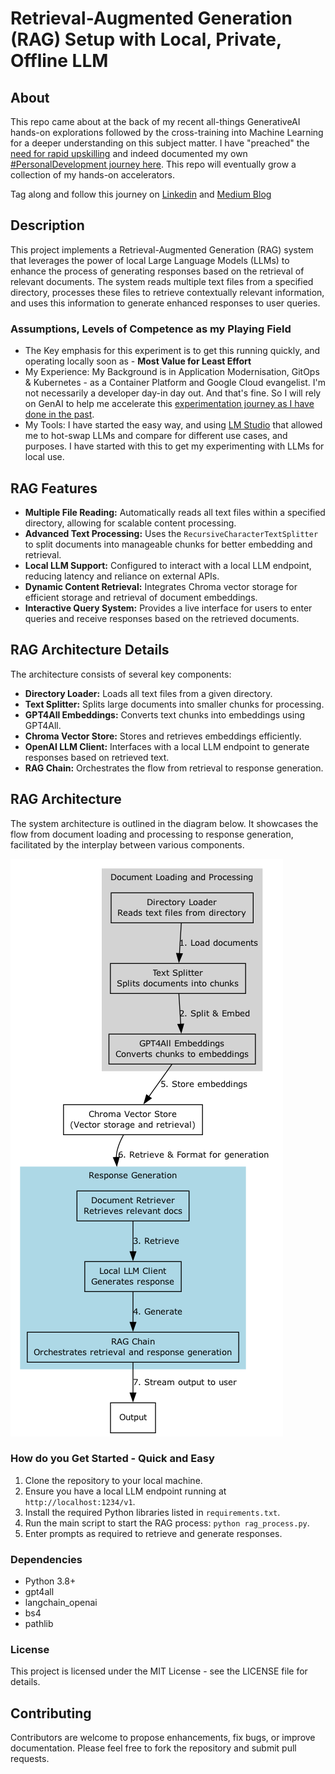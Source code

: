 
# Retrieval-Augmented Generation (RAG) Setup with Local, Private, Offline LLM

## About
This repo came about at the back of my recent all-things GenerativeAI hands-on explorations followed by the cross-training into Machine Learning for a deeper understanding on this subject matter.
I have "preached" the [need for rapid upskilling](https://www.linkedin.com/pulse/need-frequent-upskill-age-genai-jaroslav-pantsjoha/?trackingId=ifjzoG1VQTi0CHVHRIwKGg%3D%3D) and indeed documented my own [#PersonalDevelopment journey here](https://jaroslav-pantsjoha.medium.com/google-cloud-machine-learning-exam-prep-broken-down-by-learning-effort-levels-21f96088a274). 
This repo will eventually grow a collection of my hands-on accelerators. 

Tag along and follow this journey on [Linkedin](https://www.linkedin.com/in/johas/) and [Medium Blog](https://jaroslav-pantsjoha.medium.com/)  

## Description
This project implements a Retrieval-Augmented Generation (RAG) system that leverages the power of local Large Language Models (LLMs) to enhance the process of generating responses based on the retrieval of relevant documents. The system reads multiple text files from a specified directory, processes these files to retrieve contextually relevant information, and uses this information to generate enhanced responses to user queries.

### Assumptions, Levels of Competence as my Playing Field
- The Key emphasis for this experiment is to get this running quickly, and operating locally soon as - **Most Value for Least Effort**
- My Experience: My Background is in Application Modernisation, GitOps & Kubernetes - as a Container Platform and Google Cloud evangelist. I'm not necessarily a developer day-in day out. And that's fine. So I will rely on GenAI to help me accelerate this [experimentation journey as I have done in the past](https://github.com/jpantsjoha/PromptKeeper-GenAI-Prompts).
- My Tools: I have started the easy way, and using [LM Studio](https://lmstudio.ai/) that allowed me to hot-swap LLMs and compare for different use cases, and purposes. I have started with this to get my experimenting with LLMs for local use.


## RAG Features
- **Multiple File Reading:** Automatically reads all text files within a specified directory, allowing for scalable content processing.
- **Advanced Text Processing:** Uses the `RecursiveCharacterTextSplitter` to split documents into manageable chunks for better embedding and retrieval.
- **Local LLM Support:** Configured to interact with a local LLM endpoint, reducing latency and reliance on external APIs.
- **Dynamic Content Retrieval:** Integrates Chroma vector storage for efficient storage and retrieval of document embeddings.
- **Interactive Query System:** Provides a live interface for users to enter queries and receive responses based on the retrieved documents.

## RAG Architecture Details
The architecture consists of several key components:
- **Directory Loader:** Loads all text files from a given directory.
- **Text Splitter:** Splits large documents into smaller chunks for processing.
- **GPT4All Embeddings:** Converts text chunks into embeddings using GPT4All.
- **Chroma Vector Store:** Stores and retrieves embeddings efficiently.
- **OpenAI LLM Client:** Interfaces with a local LLM endpoint to generate responses based on retrieved text.
- **RAG Chain:** Orchestrates the flow from retrieval to response generation.

## RAG Architecture
The system architecture is outlined in the diagram below. It showcases the flow from document loading and processing to response generation, facilitated by the interplay between various components.

![RAG Architecture](rag_architecture.png)

### How do you Get Started - Quick and Easy
1. Clone the repository to your local machine.
2. Ensure you have a local LLM endpoint running at `http://localhost:1234/v1`.
3. Install the required Python libraries listed in `requirements.txt`.
4. Run the main script to start the RAG process: `python rag_process.py`.
5. Enter prompts as required to retrieve and generate responses.

### Dependencies
- Python 3.8+
- gpt4all
- langchain_openai
- bs4
- pathlib

### License
This project is licensed under the MIT License - see the LICENSE file for details.

## Contributing
Contributors are welcome to propose enhancements, fix bugs, or improve documentation. Please feel free to fork the repository and submit pull requests.
